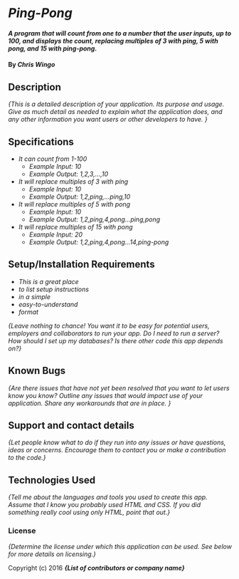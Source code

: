 # _Ping-Pong_

#### _A program that will count from one to a number that the user inputs, up to 100, and displays the count, replacing multiples of 3 with ping, 5 with pong, and 15 with ping-pong._

#### By _**Chris Wingo**_

## Description

_{This is a detailed description of your application. Its purpose and usage.  Give as much detail as needed to explain what the application does, and any other information you want users or other developers to have. }_

## Specifications
* _It can count from 1-100_
  * _Example Input: 10_
  * _Example Output: 1,2,3,...,10_
* _It will replace multiples of 3 with ping_
  * _Example Input: 10_
  * _Example Output: 1,2,ping,...ping,10_
* _It will replace multiples of 5 with pong_
  * _Example Input: 10_
  * _Example Output: 1,2,ping,4,pong...ping,pong_
* _It will replace multiples of 15 with pong_
  * _Example Input: 20_
  * _Example Output: 1,2,ping,4,pong...14,ping-pong_


## Setup/Installation Requirements

* _This is a great place_
* _to list setup instructions_
* _in a simple_
* _easy-to-understand_
* _format_

_{Leave nothing to chance! You want it to be easy for potential users, employers and collaborators to run your app. Do I need to run a server? How should I set up my databases? Is there other code this app depends on?}_

## Known Bugs

_{Are there issues that have not yet been resolved that you want to let users know you know?  Outline any issues that would impact use of your application.  Share any workarounds that are in place. }_

## Support and contact details

_{Let people know what to do if they run into any issues or have questions, ideas or concerns.  Encourage them to contact you or make a contribution to the code.}_

## Technologies Used

_{Tell me about the languages and tools you used to create this app. Assume that I know you probably used HTML and CSS. If you did something really cool using only HTML, point that out.}_

### License

*{Determine the license under which this application can be used.  See below for more details on licensing.}*

Copyright (c) 2016 **_{List of contributors or company name}_**
